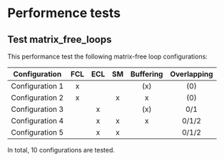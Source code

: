 # Performence tests

## Test matrix_free_loops

This performance test the following matrix-free loop configurations:

| Configuration   | FCL | ECL | SM  | Buffering | Overlapping |
| --------------- |:---:|:---:|:---:|:---------:|:-----------:|
| Configuration 1 |  x  |     |     |    (x)    |     (0)     |
| Configuration 2 |  x  |     |  x  |     x     |     (0)     |
| Configuration 3 |     |  x  |     |    (x)    |     0/1     |
| Configuration 4 |     |  x  |  x  |     x     |    0/1/2    |
| Configuration 5 |     |  x  |  x  |           |    0/1/2    |

In total, 10 configurations are tested.
